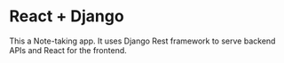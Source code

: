 # React + Django
This a Note-taking app.
It uses Django Rest framework to serve backend APIs and React for the frontend.



